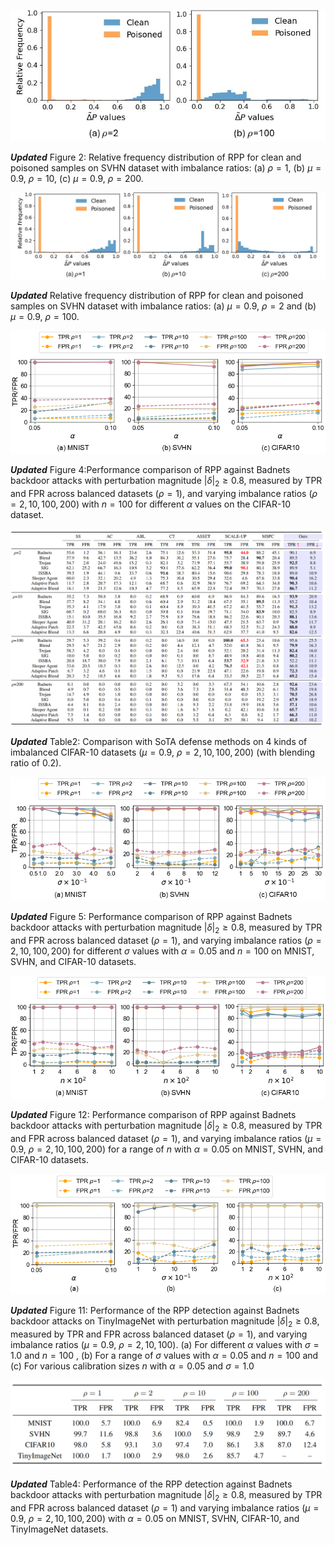 ![](Figures/fig5.png)

***Updated*** Figure 2: Relative frequency distribution of RPP for clean and poisoned samples on SVHN dataset with imbalance ratios: (a) $\rho = 1$, (b) $\mu = 0.9$, $\rho = 10$, (c) $\mu = 0.9$, $\rho = 200$.

![](Figures/appendix_frequencydistribution.png)

***Updated***  Relative frequency distribution of RPP for clean and poisoned samples on SVHN dataset with imbalance ratios: (a) $\mu = 0.9$, $\rho = 2$ and (b) $\mu = 0.9$, $\rho = 100$.

![](Figures/fig8.png)

***Updated*** Figure 4:Performance comparison of RPP against Badnets backdoor attacks with perturbation magnitude
$|\delta|_2 \geq 0.8$, measured by TPR and FPR across balanced datasets ($\rho = 1$), and varying imbalance ratios
($\rho = 2, 10, 100, 200$) with $n = 100$ for different $\alpha$ values on the CIFAR-10 dataset.

![](Tables/Table22.png)

***Updated*** Table2: Comparison with SoTA defense methods on 4 kinds of imbalanced CIFAR-10 datasets ($\mu = 0.9$, $\rho = 2, 10, 100, 200$) (with blending ratio of 0.2).


![](Figures/fig9.png)

***Updated*** Figure 5: Performance comparison of RPP against Badnets backdoor attacks with perturbation magnitude
$|\delta|_2 \geq 0.8$, measured by TPR and FPR across balanced dataset ($\rho = 1$), and varying imbalance ratios
($\rho = 2, 10, 100, 200$) for different $\sigma$ values with $\alpha = 0.05$ and $n = 100$
on MNIST, SVHN, and CIFAR-10 datasets.

![](Figures/fig10.png)

***Updated*** Figure 12: Performance comparison of RPP against Badnets backdoor attacks with perturbation magnitude
$|\delta|_2 \geq 0.8$, measured by TPR and FPR across balanced dataset ($\rho = 1$), and varying imbalance ratios
($\mu = 0.9$, $\rho = 2, 10, 100, 200$) for a range of $n$ with $\alpha = 0.05$ on MNIST, SVHN, and CIFAR-10 datasets.

![](Figures/appendix_tinyimagenet.png)

***Updated*** Figure 11: Performance of the RPP detection against Badnets backdoor attacks on TinyImageNet with perturbation magnitude
$|\delta|_2 \geq 0.8$, measured by TPR and FPR across balanced dataset ($\rho = 1$), and varying imbalance ratios
($\mu = 0.9$, $\rho = 2, 10, 100$). (a) For different $\alpha$ values with $\sigma = 1.0$ and $n = 100$ , (b) For a range of $\sigma$ values with $\alpha = 0.05$ and $n = 100$ and (c) For various calibration sizes $n$ with $\alpha = 0.05$ and $\sigma = 1.0$

![](Tables/Table4.PNG)

***Updated*** Table4: Performance of the RPP detection against Badnets backdoor attacks with perturbation magnitude
$|\delta|_2 \geq 0.8$, measured by TPR and FPR across balanced dataset ($\rho = 1$) and varying imbalance ratios
($\mu = 0.9$, $\rho = 2, 10, 100, 200$) with $\alpha = 0.05$ on MNIST, SVHN, CIFAR-10, and TinyImageNet datasets.






